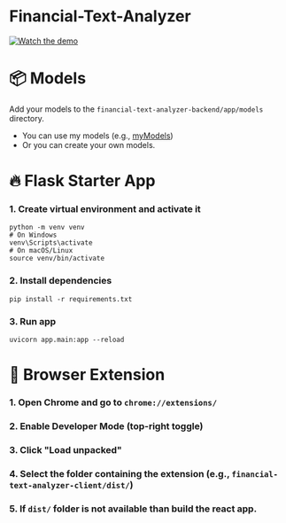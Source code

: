 # Financial-Text-Analyzer

[![Watch the demo](https://img.youtube.com/vi/r7QFxiUBC78/0.jpg)](https://www.youtube.com/watch?v=r7QFxiUBC78)

# 📦 Models
Add your models to the `financial-text-analyzer-backend/app/models` directory.
- You can use my models (e.g., [myModels](https://1drv.ms/f/c/ec75ff7ff186b1e4/EiIQ2JtHjepMtQLLmRLSausBrlCGYPyfB0YStJpWvxXIiQ?e=pTnDoM))
- Or you can create your own models.

# 🔥 Flask Starter App
### 1. Create virtual environment and activate it
```
python -m venv venv
# On Windows
venv\Scripts\activate
# On macOS/Linux
source venv/bin/activate
```

### 2. Install dependencies
```
pip install -r requirements.txt
```

### 3. Run app
```
uvicorn app.main:app --reload
```

# 🧩 Browser Extension
### 1. Open Chrome and go to `chrome://extensions/`
### 2. Enable Developer Mode (top-right toggle)
### 3. Click "Load unpacked"
### 4. Select the folder containing the extension (e.g., `financial-text-analyzer-client/dist/`)
### 5. If `dist/` folder is not available than build the react app.
